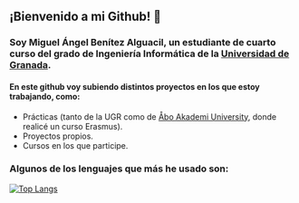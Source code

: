 ## ¡Bienvenido a mi Github! 👋

### Soy Miguel Ángel Benítez Alguacil, un estudiante de cuarto curso del grado de Ingeniería Informática de la [Universidad de Granada](https://www.ugr.es/).

#### En este github voy subiendo distintos proyectos en los que estoy trabajando, como: 
- Prácticas (tanto de la UGR como de [Åbo Akademi University](https://www.abo.fi/en/about-abo-akademi-university/), donde realicé un curso Erasmus).
- Proyectos propios.
- Cursos en los que participe.


### Algunos de los lenguajes que más he usado son:

[![Top Langs](https://github-readme-stats.vercel.app/api/top-langs/?username=migue0418&layout=compact)](https://github.com/migue0418/github-readme-stats)

<!--
**migue0418/migue0418** is a ✨ _special_ ✨ repository because its `README.md` (this file) appears on your GitHub profile.

Here are some ideas to get you started:

- 🔭 I’m currently working on ...
- 🌱 I’m currently learning ...
- 👯 I’m looking to collaborate on ...
- 🤔 I’m looking for help with ...
- 💬 Ask me about ...
- 📫 How to reach me: ...
- 😄 Pronouns: ...
- ⚡ Fun fact: ...
-->
